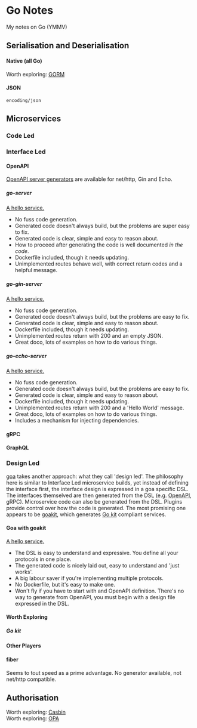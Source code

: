 # Go Notes

My notes on Go (YMMV)

## Serialisation and Deserialisation

#### Native (all Go)

Worth exploring: [GORM](https://gorm.io/index.html)

#### JSON

`encoding/json`

## Microservices

### Code Led

### Interface Led

#### OpenAPI

[OpenAPI server generators](https://openapi-generator.tech/docs/generators) are available for net/http, Gin and Echo.

##### go-server

[A hello service.](https://github.com/psvehla/hello-http)

- No fuss code generation.
- Generated code doesn't always build, but the problems are super easy to fix.
- Generated code is clear, simple and easy to reason about.
- How to proceed after generating the code is well documented *in the code*.
- Dockerfile included, though it needs updating.
- Unimplemented routes behave well, with correct return codes and a helpful message.

##### go-gin-server

[A hello service.](https://github.com/psvehla/hello-gin)

- No fuss code generation.
- Generated code doesn't always build, but the problems are easy to fix.
- Generated code is clear, simple and easy to reason about.
- Dockerfile included, though it needs updating.
- Unimplemented routes return with 200 and an empty JSON.
- Great doco, lots of examples on how to do various things.

##### go-echo-server

[A hello service.](https://github.com/psvehla/hello-echo)

- No fuss code generation.
- Generated code doesn't always build, but the problems are easy to fix.
- Generated code is clear, simple and easy to reason about.
- Dockerfile included, though it needs updating.
- Unimplemented routes return with 200 and a 'Hello World' message.
- Great doco, lots of examples on how to do various things.
- Includes a mechanism for injecting dependencies.

#### gRPC

#### GraphQL

### Design Led

[goa](https://goa.design/) takes another approach: what they call 'design led'. The philosophy here is similar to Interface Led microservice builds, yet instead of defining the interface first, the interface design is expressed in a goa specific DSL. The interfaces themselved are then generated from the DSL (e.g. [OpenAPI](https://goa.design/v1/reference/goa/codegen/generator/), gRPC). Microservice code can also be generated from the DSL. Plugins provide control over how the code is generated. The most promising one appears to be [goakit](https://github.com/goadesign/plugins/tree/v3/goakit), which generates [Go kit](https://gokit.io/) compliant services.

#### Goa with goakit

[A hello service.](https://github.com/psvehla/hello-goakit)

- The DSL is easy to understand and expressive. You define all your protocols in one place.
- The generated code is nicely laid out, easy to understand and 'just works'.
- A big labour saver if you're implementing multiple protocols.
- No Dockerfile, but it's easy to make one.
- Won't fly if you have to start with and OpenAPI definition. There's no way to generate from OpenAPI, you must begin with a design file expressed in the DSL.

#### Worth Exploring

##### Go kit

#### Other Players

#### fiber

Seems to tout speed as a prime advantage. No generator available, not net/http compatible.

## Authorisation

Worth exploring: [Casbin](https://github.com/casbin/casbin)<br>
Worth exploring: [OPA](https://www.openpolicyagent.org/)
